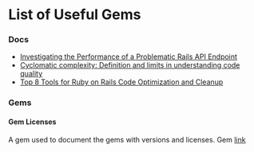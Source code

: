 # List of Useful Gems

### Docs
- [Investigating the Performance of a Problematic Rails API Endpoint](https://dev.to/mculp/investigating-the-performance-of-a-problematic-rails-api-endpoint-3a65)
- [Cyclomatic complexity: Definition and limits in understanding code quality](https://getdx.com/blog/cyclomatic-complexity/)
- [Top 8 Tools for Ruby on Rails Code Optimization and Cleanup](https://infinum.com/blog/top-8-tools-for-ruby-on-rails-code-optimization-and-cleanup/)

### Gems

#### Gem Licenses
A gem used to document the gems with versions and licenses.
Gem [link](https://github.com/dblock/gem-licenses/)
